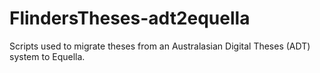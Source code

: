 # FlindersTheses-adt2equella

Scripts used to migrate theses from an Australasian Digital Theses (ADT) system to Equella.

